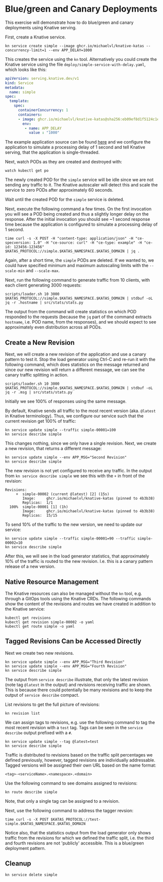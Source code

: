 [//]: # (Copyright, Michael Vittrup Larsen)
[//]: # (Origin: https://github.com/MichaelVL/knative-katas)
[//]: # (Tags: #knative-serving #serving #blue-green #canary)

# Blue/green and Canary Deployments

This exercise will demonstrate how to do blue/green and canary deployments using
Knative serving.

First, create a Knative service.

```console
kn service create simple --image ghcr.io/michaelvl/knative-katas --concurrency-limit=1 --env APP_DELAY=1000
```

This creates the service using the `kn` tool. Alternatively you could create the
Knative service using the file `deploy/simple-service-with-delay.yaml`, which looks like
this:

```yaml
apiVersion: serving.knative.dev/v1
kind: Service
metadata:
  name: simple
spec:
  template:
    spec:
      containerConcurrency: 1
      containers:
      - image: ghcr.io/michaelvl/knative-katas@sha256:eb09ef8d1f5124c1e2348f4d4eeca8075b83e44f7c5157ea68c6c656f223dc98
        env:
         - name: APP_DELAY
           value : "1000"

```

The example application source can be found [here](src/simple/app.py) and we
configure the application to simulate a processing delay of 1 second and tell
Knative serving, that the application is single-threaded.

Next, watch PODs as they are created and destroyed with:

```console
watch kubectl get po
```

The newly created POD for the `simple` service will be idle since we are not
sending any traffic to it. The Knative autoscaler will detect this and scale the
service to zero PODs after approximately 60 seconds.

Wait until the created POD for the `simple` service is deleted.

Next, execute the following command a few times. On the first invocation you
will see a POD being created and thus a slightly longer delay on the
response. After the initial invocation you should see ~1 second response time
because the application is configured to simulate a processing delay of 1
second.

```console
time curl -s -X POST -H "content-type: application/json" -H "ce-specversion: 1.0" -H "ce-source: curl" -H "ce-type: example" -H "ce-id: 123456-123456" $KATAS_PROTOCOL://simple.$KATAS_NAMESPACE.$KATAS_DOMAIN | jq .
```

Again, after a short time, the `simple` PODs are deleted. If we wanted to, we
could have specified minimum and maximum autoscaling limits with the
`--scale-min` and `--scale-max`.

Next, run the following command to generate traffic from 10 clients, with each
client generating 3000 requests:

```console
scripts/loader.sh 10 3000 $KATAS_PROTOCOL://simple.$KATAS_NAMESPACE.$KATAS_DOMAIN | stdbuf -oL  jq -r .hostname | src/stats/stats.py
```

The output from the command will create statistics on which POD responded to the
requests (because the `jq` part of the command extracts `hostname`, i.e. POD
name, from the responses), and we should expect to see approximately even
distribution across all PODs.

## Create a New Revision

Next, we will create a new revision of the application and use a canary pattern
to test it.  Stop the load generator using Ctrl-C and re-run it with the
following command, which does statistics on the message returned and since our
new revision will return a different message, we can see the canary traffic
splitting in action.

```console
scripts/loader.sh 10 3000 $KATAS_PROTOCOL://simple.$KATAS_NAMESPACE.$KATAS_DOMAIN | stdbuf -oL  jq -r .msg | src/stats/stats.py
```

Initially we see 100% of responses using the same message.

By default, Knative sends all traffic to the most recent version (aka. `@latest`
in Knative terminology). Thus, we configure our service such that the current
revision get 100% of traffic:

```console
kn service update simple --traffic simple-00001=100
kn service describe simple
```

This changes nothing, since we only have a single revision. Next, we create a
new revision, that returns a different message:

```console
kn service update simple --env APP_MSG="Second Revision"
kn service describe simple
```

The new revision is not yet configured to receive any traffic. In the output
from `kn service describe simple` we see this with the `+` in front of the
revision:

```
Revisions:  
     +  simple-00002 (current @latest) [2] (15s)
        Image:     ghcr.io/michaelvl/knative-katas (pinned to 4b3b38)
        Replicas:  1/1
  100%  simple-00001 [1] (1h)
        Image:     ghcr.io/michaelvl/knative-katas (pinned to 4b3b38)
        Replicas:  15/15
```

To send 10% of the traffic to the new version, we need to update our service:

```console
kn service update simple --traffic simple-00001=90 --traffic simple-00002=10
kn service describe simple
```

After this, we will see in the load generator statistics, that approximately 10%
of the traffic is routed to the new revision. I.e. this is a canary pattern
release of a new version.

## Native Resource Management

The Knative resources can also be managed without the `kn` tool, e.g. through a
GitOps tools using the Knative CRDs. The following commands show the content of
the revisions and routes we have created in addition to the Knative service:

```console
kubectl get revisions
kubectl get revision simple-00002 -o yaml
kubectl get route simple -o yaml
```

## Tagged Revisions Can be Accessed Directly

Next we create two new revisions.

```console
kn service update simple --env APP_MSG="Third Revision"
kn service update simple --env APP_MSG="Fourth Revision"
kn service describe simple
```

The output from `service describe` illustrate, that only the latest revision
(note tag `@latest` in the output) and revisions receiving traffic are
shown. This is because there could potentially be many revisions and to keep the
output of `service describe` compact.

List revisions to get the full picture of revisions:

```console
kn revision list
```

We can assign tags to revisions, e.g. use the following command to tag the most
recent revision with a `test` tag. Tags can be seen in the `service describe`
output prefixed with a `#`.

```console
kn service update simple --tag @latest=test
kn service describe simple
```

Traffic is distributed to revisions based on the traffic split percentages we
defined previously, however, tagged revisions are individually
addressable. Tagged versions will be assigned their own URL based on the name
format:

```
<tag>-<serviceName>.<namespace>.<domain>
```

Use the following command to see domains assigned to revisions:

```console
kn route describe simple
```

Note, that only a single tag can be assigned to a revision.

Next, use the following command to address the tagger revsion:

```console
time curl -s -X POST $KATAS_PROTOCOL://test-simple.$KATAS_NAMESPACE.$KATAS_DOMAIN
```

Notice also, that the statistics output from the load generator only shows
traffic from the revisions for which we defined the traffic split, i.e. the
third and fourth revisions are not 'publicly' accessible. This is a blue/green
deployment pattern.

## Cleanup

```console
kn service delete simple
```
